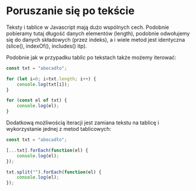 # Poruszanie się po tekście

Teksty i tablice w Javascript mają dużo wspólnych cech. Podobnie pobieramy tutaj długość danych elementów (length), podobnie odwołujemy się do danych składowych (przez indeks), a i wiele metod jest identyczna (slice(), indexOf(), includes() itp).

Podobnie jak w przypadku tablic po tekstach także możemy iterować:

```js
const txt = "abecadło";

for (let i=0; i<txt.length; i++) {
    console.log(txt[i]);
}

for (const el of txt) {
    console.log(el);
}
```

Dodatkową możliwością iteracji jest zamiana tekstu na tablicę i wykorzystanie jednej z metod tablicowych:

```js
const txt = "abecadło";

[...txt].forEach(function(el) {
    console.log(el);
});

txt.split("").forEach(function(el) {
    console.log(el);
});
```